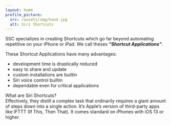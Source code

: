 ```yaml
---
layout: home
profile_picture:
  src: /assets/img/hand.jpg
  alt: Siri Shortcuts
---
```


<p>
  
SSC specializes in creating Shortcuts which go far beyond automating repetitive on your iPhone or iPad. We call theses ***"Shortcut Applications"***. 
    
These Shortcut Applications have many advantages:
- development time is drastically reduced
- easy to share and update
- custom installations are builtin
- Siri voice control builtin
- dependable even for critical applications


</p>


<p>
What are Siri Shortcuts? 
<br />
Effectively, they distill a complex task that ordinarily requires a giant amount of steps down into a single action. It’s Apple’s version of third-party apps like IFTTT (If This, Then That). It comes standard on iPhones with iOS 13 or higher.
</p>

